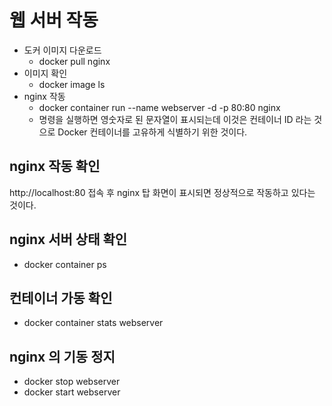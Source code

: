 # 웹 서버 작동

- 도커 이미지 다운로드
  - docker pull nginx
- 이미지 확인
  - docker image ls
- nginx 작동
  - docker container run --name webserver -d -p 80:80 nginx 
  - 명령을 실행하면 영숫자로 된 문자열이 표시되는데 이것은 컨테이너 ID 라는 것으로 Docker 컨테이너를 고유하게 식별하기 위한 것이다.
  
## nginx 작동 확인

http://localhost:80 접속 후 nginx 탑 화면이 표시되면 정상적으로 작동하고 있다는 것이다.

## nginx 서버 상태 확인

- docker container ps

## 컨테이너 가동 확인

- docker container stats webserver

## nginx 의 기동 정지

- docker stop webserver
- docker start webserver
